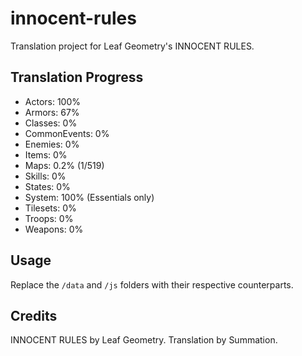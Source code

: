 # innocent-rules
Translation project for Leaf Geometry's INNOCENT RULES.

## Translation Progress
- Actors: 100%
- Armors: 67%
- Classes: 0%
- CommonEvents: 0%
- Enemies: 0%
- Items: 0%
- Maps: 0.2% (1/519)
- Skills: 0%
- States: 0%
- System: 100% (Essentials only)
- Tilesets: 0%
- Troops: 0%
- Weapons: 0%

## Usage
Replace the `/data` and `/js` folders with their respective counterparts.

## Credits
INNOCENT RULES by Leaf Geometry.
Translation by Summation.
